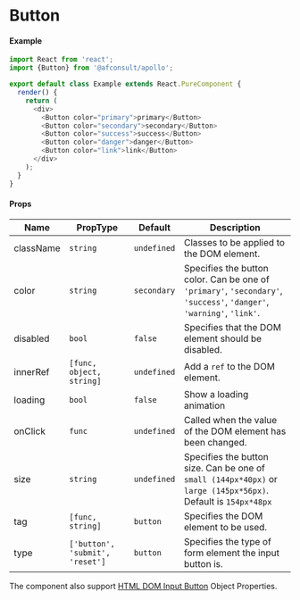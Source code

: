 # Button

#### Example

```javascript
import React from 'react';
import {Button} from '@afconsult/apollo';

export default class Example extends React.PureComponent {
  render() {
    return (
      <div>
        <Button color="primary">primary</Button>
        <Button color="secondary">secondary</Button>
        <Button color="success">success</Button>
        <Button color="danger">danger</Button>
        <Button color="link">link</Button>
      </div>
    );
  }
}
```

#### Props

| Name      | PropType                        | Default     | Description                                                                                                           |
| --------- | ------------------------------- | ----------- | --------------------------------------------------------------------------------------------------------------------- |
| className | `string`                        | `undefined` | Classes to be applied to the DOM element.                                                                             |
| color     | `string`                        | `secondary` | Specifies the button color. Can be one of `'primary'`, `'secondary'`, `'success'`, `'danger'`, `'warning'`, `'link'`. |
| disabled  | `bool`                          | `false`     | Specifies that the DOM element should be disabled.                                                                    |
| innerRef  | `[func, object, string]`        | `undefined` | Add a `ref` to the DOM element.                                                                                       |
| loading   | `bool`                          | `false`     | Show a loading animation                                                                                              |
| onClick   | `func`                          | `undefined` | Called when the value of the DOM element has been changed.                                                            |
| size      | `string`                        | `undefined` | Specifies the button size. Can be one of `small (144px*40px)` or `large (145px*56px)`. Default is `154px*48px`        |
| tag       | `[func, string]`                | `button`    | Specifies the DOM element to be used.                                                                                 |
| type      | `['button', 'submit', 'reset']` | `button`    | Specifies the type of form element the input button is.                                                               |

The component also support [HTML DOM Input Button](https://www.w3schools.com/jsref/dom_obj_button.asp) Object Properties.
